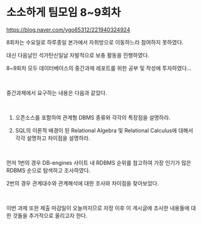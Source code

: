 # 소소하게 팀모임 8~9회차

https://blog.naver.com/ygo65312/221940324924

8회차는 수요일로 하루종일 본가에서 자취방으로 이동하느라 참여하지 못하였다.

대신 다음날인 석가탄신일날 자발적으로 보충 활동을 진행하였다.

8~9회차 모두 데이터베이스의 중간과제 레포트를 위한 공부 및 작성에 투자하였다...

​

중간과제에서 요구하는 내용은 다음과 같았다.

​

1. 오픈소스를 포함하여 관계형 DBMS 종류와 각각의 특장점을 설명하라.

2. SQL의 이론적 배경이 된 Relational Algebra 및 Relational Calculus에 대해서 각각 설명하고 차이점을 설명하라.

​

먼저 1번의 경우 DB-engines 사이트 내 RDBMS 순위를 참고하여 가장 인기가 많은 RDBMS 순으로 탐색하고 조사하였다.

2번의 경우 관계대수와 관계해석에 대한 조사와 차이점을 찾아보았다.

​

이번 과제 또한 제출 마감일이 오늘까지므로 자정 이후 이 게시글에 조사한 내용들에 대한 것들을 추가적으로 올리고자 한다.
